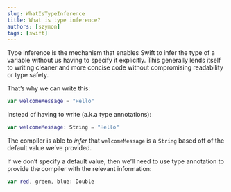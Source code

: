 ```yaml
---
slug: WhatIsTypeInference
title: What is type inference?
authors: [szymon]
tags: [swift]
---
```


Type inference is the mechanism that enables Swift to infer the type of a variable without us having to specify it explicitly. This generally lends itself to writing cleaner and more concise
code without compromising readability or type safety.

That’s why we can write this:
```swift
var welcomeMessage = "Hello"
```

Instead of having to write (a.k.a type annotations):
```swift
var welcomeMessage: String = "Hello"
```

The compiler is able to _infer_ that `welcomeMessage` is a `String` based off of the default value we’ve provided.

If we don’t specify a default value, then we’ll need to use type annotation to provide the compiler with the relevant information:
```swift
var red, green, blue: Double
```

